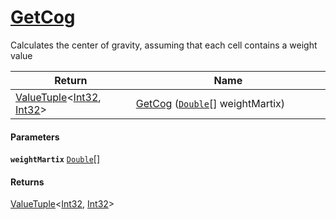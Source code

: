 # [GetCog](./ArrayExtension--GetCog.md)

Calculates the center of gravity, assuming that each cell contains  a weight value

| Return<div><a href="#"><img width=225></a></div> | Name<div><a href="#"><img width=525></a></div> | 
| --- | --- | 
| [ValueTuple](https://docs.microsoft.com/en-us/dotnet/api/System.ValueTuple-2)\<[Int32](https://docs.microsoft.com/en-us/dotnet/api/System.Int32), [Int32](https://docs.microsoft.com/en-us/dotnet/api/System.Int32)> | [GetCog](./ArrayExtension--GetCog.md) ([`Double`](https://docs.microsoft.com/en-us/dotnet/api/System.Double)[] weightMartix) | 


#### Parameters
**`weightMartix`**  [`Double`](https://docs.microsoft.com/en-us/dotnet/api/System.Double)[]<br>
#### Returns
[ValueTuple](https://docs.microsoft.com/en-us/dotnet/api/System.ValueTuple-2)\<[Int32](https://docs.microsoft.com/en-us/dotnet/api/System.Int32), [Int32](https://docs.microsoft.com/en-us/dotnet/api/System.Int32)><br>
